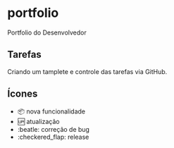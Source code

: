# portfolio

Portfolio do Desenvolvedor

## Tarefas

Criando um tamplete e controle das tarefas via GitHub.

## Ícones

- :package: nova funcionalidade
- :up: atualização
- :beatle: correção de bug
- :checkered_flap: release
